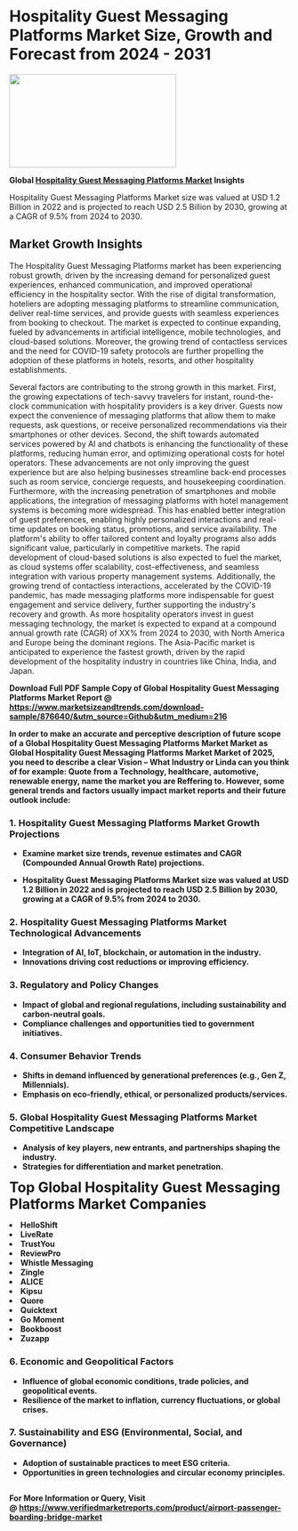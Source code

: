 <H1>Hospitality Guest Messaging Platforms Market Size, Growth and Forecast from 2024 - 2031</H1><img class="aligncenter size-medium wp-image-584254" src="https://thirdeyenews.in/wp-content/uploads/2024/09/Global-Market-Research-300x168.jpeg" alt="" width="300" height="168" /><p><strong>Global&nbsp;<a href="https://www.marketsizeandtrends.com/download-sample/876640/&amp;utm_source=Github&utm_medium=216">Hospitality Guest Messaging Platforms Market</a> Insights</strong></p><p>Hospitality Guest Messaging Platforms Market size was valued at USD 1.2 Billion in 2022 and is projected to reach USD 2.5 Billion by 2030, growing at a CAGR of 9.5% from 2024 to 2030.</p><p><h2>Market Growth Insights</h2> <p>The Hospitality Guest Messaging Platforms market has been experiencing robust growth, driven by the increasing demand for personalized guest experiences, enhanced communication, and improved operational efficiency in the hospitality sector. With the rise of digital transformation, hoteliers are adopting messaging platforms to streamline communication, deliver real-time services, and provide guests with seamless experiences from booking to checkout. The market is expected to continue expanding, fueled by advancements in artificial intelligence, mobile technologies, and cloud-based solutions. Moreover, the growing trend of contactless services and the need for COVID-19 safety protocols are further propelling the adoption of these platforms in hotels, resorts, and other hospitality establishments.</p> <p><strong></strong></p> <p>Several factors are contributing to the strong growth in this market. First, the growing expectations of tech-savvy travelers for instant, round-the-clock communication with hospitality providers is a key driver. Guests now expect the convenience of messaging platforms that allow them to make requests, ask questions, or receive personalized recommendations via their smartphones or other devices. Second, the shift towards automated services powered by AI and chatbots is enhancing the functionality of these platforms, reducing human error, and optimizing operational costs for hotel operators. These advancements are not only improving the guest experience but are also helping businesses streamline back-end processes such as room service, concierge requests, and housekeeping coordination. Furthermore, with the increasing penetration of smartphones and mobile applications, the integration of messaging platforms with hotel management systems is becoming more widespread. This has enabled better integration of guest preferences, enabling highly personalized interactions and real-time updates on booking status, promotions, and service availability. The platform's ability to offer tailored content and loyalty programs also adds significant value, particularly in competitive markets. The rapid development of cloud-based solutions is also expected to fuel the market, as cloud systems offer scalability, cost-effectiveness, and seamless integration with various property management systems. Additionally, the growing trend of contactless interactions, accelerated by the COVID-19 pandemic, has made messaging platforms more indispensable for guest engagement and service delivery, further supporting the industry's recovery and growth. As more hospitality operators invest in guest messaging technology, the market is expected to expand at a compound annual growth rate (CAGR) of XX% from 2024 to 2030, with North America and Europe being the dominant regions. The Asia-Pacific market is anticipated to experience the fastest growth, driven by the rapid development of the hospitality industry in countries like China, India, and Japan. <p><strong></p><p><span class=""><strong>Download Full PDF Sample Copy of Global Hospitality Guest Messaging Platforms Market Report</strong> @ <a href="https://www.marketsizeandtrends.com/download-sample/876640/&amp;utm_source=Github&utm_medium=216" target="_blank">https://www.marketsizeandtrends.com/download-sample/876640/&amp;utm_source=Github&utm_medium=216</a></span></p><p>In order to make an accurate and perceptive description of future scope of a Global&nbsp;Hospitality Guest Messaging Platforms Market Market as Global&nbsp;Hospitality Guest Messaging Platforms Market Market of 2025, you need to describe a clear Vision &ndash; What Industry or Linda can you think of for example: Quote from a Technology, healthcare, automotive, renewable energy, name the market you are Reffering to. However, some general trends and factors usually impact market reports and their future outlook include:</p><h3>1.&nbsp;<strong>Hospitality Guest Messaging Platforms Market Growth Projections</strong></h3><ul><li>Examine market size trends, revenue estimates and CAGR (Compounded Annual Growth Rate) projections.</li><li><p>Hospitality Guest Messaging Platforms Market size was valued at USD 1.2 Billion in 2022 and is projected to reach USD 2.5 Billion by 2030, growing at a CAGR of 9.5% from 2024 to 2030.</p></li></ul><h3>2.&nbsp;<strong>Hospitality Guest Messaging Platforms Market Technological Advancements</strong></h3><ul><li>Integration of AI, IoT, blockchain, or automation in the industry.</li><li>Innovations driving cost reductions or improving efficiency.</li></ul><h3>3.&nbsp;<strong>Regulatory and Policy Changes</strong></h3><ul><li>Impact of global and regional regulations, including sustainability and carbon-neutral goals.</li><li>Compliance challenges and opportunities tied to government initiatives.</li></ul><h3>4.&nbsp;<strong>Consumer Behavior Trends</strong></h3><ul><li>Shifts in demand influenced by generational preferences (e.g., Gen Z, Millennials).</li><li>Emphasis on eco-friendly, ethical, or personalized products/services.</li></ul><h3>5.&nbsp;<strong>Global Hospitality Guest Messaging Platforms Market Competitive Landscape</strong></h3><ul><li>Analysis of key players, new entrants, and partnerships shaping the industry.</li><li>Strategies for differentiation and market penetration.</li></ul><p data-pm-slice="1 1 []"><span style="color: inherit; font-family: inherit; font-size: 25px;">Top Global Hospitality Guest Messaging Platforms Market Companies</span></p><div class="" data-test-id=""><p><li>HelloShift</li><li> LiveRate</li><li> TrustYou</li><li> ReviewPro</li><li> Whistle Messaging</li><li> Zingle</li><li> ALICE</li><li> Kipsu</li><li> Quore</li><li> Quicktext</li><li> Go Moment</li><li> Bookboost</li><li> Zuzapp</li></p></div><h3>6.&nbsp;<strong>Economic and Geopolitical Factors</strong></h3><ul><li>Influence of global economic conditions, trade policies, and geopolitical events.</li><li>Resilience of the market to inflation, currency fluctuations, or global crises.</li></ul><h3>7.&nbsp;<strong>Sustainability and ESG (Environmental, Social, and Governance)</strong></h3><ul><li>Adoption of sustainable practices to meet ESG criteria.</li><li>Opportunities in green technologies and circular economy principles.</li></ul><h2><strong style="font-size: 14px;">For More Information or Query, Visit @&nbsp;</strong><a style="background-color: #ffffff; font-size: 14px;" href="https://www.marketsizeandtrends.com/report/hospitality-guest-messaging-platforms-market/" target="_blank">https://www.verifiedmarketreports.com/product/airport-passenger-boarding-bridge-market</a></h2>
